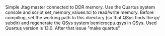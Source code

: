Simple Jtag master connected to DDR memory.
Use the Quartus system console and script set_memory_values.tcl
to read/write memory.
Before compiling, set the working path to this directory (so that
QSys finds the ip/ subdir) and regenerate the QSys system bemicrocpu.qsys in QSys.
Used Quartus version is 13.0. After that issue
 "make quartus"
 



